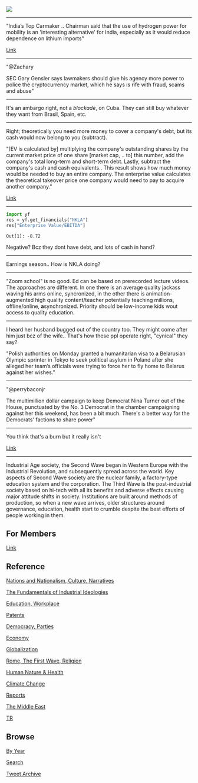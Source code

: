 
<img src="https://drive.google.com/uc?export=view&id=1B2wf9R7AMH1d7Vw6e2mucLbIQ5NSjir7"/>

---

"India’s Top Carmaker .. Chairman said that the use of hydrogen power
for mobility is an 'interesting alternative' for India, especially as
it would reduce dependence on lithium imports"

[Link](https://wtvbam.com/2021/08/02/indias-top-carmaker-sees-hydrogen-as-interesting-alternative/)

---

"@Zachary

SEC Gary Gensler says lawmakers should give his agency more power to
police the cryptocurrency market, which he says is rife with fraud,
scams and abuse"

---

It's an ambargo right, not a *blockade*, on Cuba. They can still buy
whatever they want from Brasil, Spain, etc.

---

Right; theoretically you need more money to cover a company's debt,
but its cash would now belong to you (subtract).

"[EV is calculated by] multiplying the company's outstanding shares by
the current market price of one share [market cap, .. to] this number,
add the company's total long-term and short-term debt. Lastly,
subtract the company's cash and cash equivalents.. This result shows
how much money would be needed to buy an entire company. The
enterprise value calculates the theoretical takeover price one company
would need to pay to acquire another company."

[Link](https://www.investopedia.com/ask/answers/072715/what-considered-healthy-evebitda.asp)

---

```python
import yf
res = yf.get_financials("NKLA")
res["Enterprise Value/EBITDA"]
```

```text
Out[1]: -8.72
```

Negative? Bcz they dont have debt, and lots of cash in hand?

---

Earnings season.. How is NKLA doing?

---

"Zoom school" is no good. Ed can be based on prerecorded lecture
videos. The approaches are different. In one there is an average
quality jackass waving his arms online, syncronized, in the other
there is animation-augmented high quality content/teacher potentially
teaching millions, offline/online, **a**synchronized. Priority should
be low-income kids wout access to quality education.

---

I heard her husband bugged out of the country too. They might come
after him just bcz of the wife.. That's how these ppl operate right,
"cynical" they say?

"Polish authorities on Monday granted a humanitarian visa to a
Belarusian Olympic sprinter in Tokyo to seek political asylum in
Poland after she alleged her team’s officials were trying to force her
to fly home to Belarus against her wishes."

---

"@perrybaconjr

The multimillion dollar campaign to keep Democrat Nina Turner out of
the House, punctuated by the No. 3 Democrat in the chamber campaigning
against her this weekend, has been a bit much. There's a better way
for the Democrats' factions to share power"

---

You think that's a burn but it really isn't

[Link](https://pbs.twimg.com/media/E74eCNiWYAYzKIN?format=png&name=small)

---

Industrial Age society, the Second Wave began in Western Europe with
the Industrial Revolution, and subsequently spread across the
world. Key aspects of Second Wave society are the nuclear family, a
factory-type education system and the corporation. The Third Wave is
the post-industrial society based on hi-tech with all its benefits and
adverse effects causing major attitude shifts in society. Institutions
are built around methods of production, so when a new wave arrives,
older structures around governance, education, health start to crumble
despite the best efforts of people working in them.

## For Members

[Link](https://thirdwave-members.herokuapp.com)

## Reference

[Nations and Nationalism, Culture, Narratives](/2013/02/nations-and-nationalism.md)

[The Fundamentals of Industrial Ideologies](/2011/04/fundamentals-of-industrial-ideologies.md)

[Education, Workplace](2017/09/education-workplace.md)

[Patents](/2018/09/patents.md)

[Democracy, Parties](/2016/11/democracy.md)

[Economy](/2018/05/economy.md)

[Globalization](/2018/09/globalization.md)

[Rome, The First Wave, Religion](/2017/12/rome.md)

[Human Nature & Health](/2020/07/human-nature.md)

[Climate Change](/2018/12/climate.md)

[Reports](/2019/05/reports.md)

[The Middle East](/2019/07/middleeast.md)

[TR](../tr)

## Browse

[By Year](years.md)

[Search](search.html)

[Tweet Archive](/tweets/README.md)


